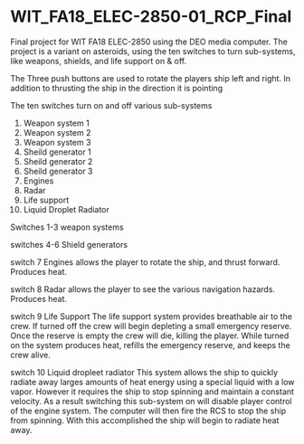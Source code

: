 # WIT_FA18_ELEC-2850-01_RCP_Final
Final project for WIT FA18 ELEC-2850 using the DEO media computer. The project is a variant on asteroids, using the ten switches to turn sub-systems, like weapons, shields, and life support on & off.

The Three push buttons are used to rotate the players ship left and right. In addition to thrusting the ship in the direction it is pointing

The ten switches turn on and off various sub-systems
1) Weapon system 1
2) Weapon system 2
3) Weapon system 3
4) Sheild generator 1
5) Sheild generator 2
6) Sheild generator 3
7) Engines
8) Radar
9) Life support
10) Liquid Droplet Radiator

Switches 1-3
weapon systems


switches 4-6
Shield generators


switch 7
Engines
allows the player to rotate the ship, and thrust forward. Produces heat.

switch 8
Radar
allows the player to see the various navigation hazards. Produces heat.

switch 9
Life Support
The life support system provides breathable air to the crew. If turned off the crew will begin depleting a small emergency reserve. Once the reserve is empty the crew will die, killing the player. While turned on the system produces heat, refills the emergency reserve, and keeps the crew alive.

switch 10
Liquid dropleet radiator
This system allows the ship to quickly radiate away larges amounts of heat energy using a special liquid with a low vapor. However it requires the ship to stop spinning and maintain a constant velocity. As a result switching this sub-system on will disable player control of the engine system. The computer will then fire the RCS to stop the ship from spinning. With this accomplished the ship will begin to radiate heat away. 
